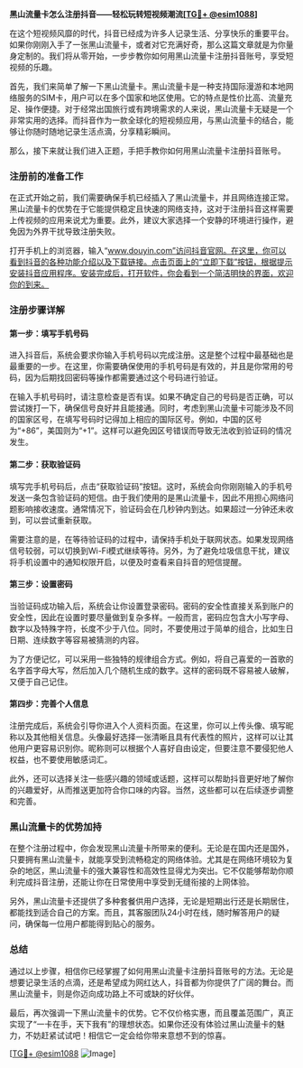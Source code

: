 **黑山流量卡怎么注册抖音——轻松玩转短视频潮流[[TG💪+ @esim1088](https://t.me/s/esim1088)]**

在这个短视频风靡的时代，抖音已经成为许多人记录生活、分享快乐的重要平台。如果你刚刚入手了一张黑山流量卡，或者对它充满好奇，那么这篇文章就是为你量身定制的。我们将从零开始，一步步教你如何用黑山流量卡注册抖音账号，享受短视频的乐趣。

首先，我们来简单了解一下黑山流量卡。黑山流量卡是一种支持国际漫游和本地网络服务的SIM卡，用户可以在多个国家和地区使用。它的特点是性价比高、流量充足、操作便捷。对于经常出国旅行或有跨境需求的人来说，黑山流量卡无疑是一个非常实用的选择。而抖音作为一款全球化的短视频应用，与黑山流量卡的结合，能够让你随时随地记录生活点滴，分享精彩瞬间。

那么，接下来就让我们进入正题，手把手教你如何用黑山流量卡注册抖音账号。

### 注册前的准备工作

在正式开始之前，我们需要确保手机已经插入了黑山流量卡，并且网络连接正常。黑山流量卡的优势在于它能提供稳定且快速的网络支持，这对于注册抖音这样需要上传视频的应用来说尤为重要。此外，建议大家选择一个安静的环境进行操作，避免因为外界干扰导致注册失败。

打开手机上的浏览器，输入“www.douyin.com”访问抖音官网。在这里，你可以看到抖音的各种功能介绍以及下载链接。点击页面上的“立即下载”按钮，根据提示安装抖音应用程序。安装完成后，打开软件，你会看到一个简洁明快的界面，欢迎你的到来。

### 注册步骤详解

#### 第一步：填写手机号码

进入抖音后，系统会要求你输入手机号码以完成注册。这是整个过程中最基础也是最重要的一步。在这里，你需要确保使用的手机号码是有效的，并且是你常用的号码，因为后期找回密码等操作都需要通过这个号码进行验证。

在输入手机号码时，请注意检查是否有误。如果不确定自己的号码是否正确，可以尝试拨打一下，确保信号良好并且能接通。同时，考虑到黑山流量卡可能涉及不同的国家区号，在填写号码时记得加上相应的国际区号。例如，中国的区号为“+86”，美国则为“+1”。这样可以避免因区号错误而导致无法收到验证码的情况发生。

#### 第二步：获取验证码

填写完手机号码后，点击“获取验证码”按钮。这时，系统会向你刚刚输入的手机号发送一条包含验证码的短信。由于我们使用的是黑山流量卡，因此不用担心网络问题影响接收速度。通常情况下，验证码会在几秒钟内到达。如果超过一分钟还未收到，可以尝试重新获取。

需要注意的是，在等待验证码的过程中，请保持手机处于联网状态。如果发现网络信号较弱，可以切换到Wi-Fi模式继续等待。另外，为了避免垃圾信息干扰，建议将手机设置中的通知权限开启，以便及时查看来自抖音的短信提醒。

#### 第三步：设置密码

当验证码成功输入后，系统会让你设置登录密码。密码的安全性直接关系到账户的安全性，因此在设置时要尽量做到复杂多样。一般而言，密码应包含大小写字母、数字以及特殊字符，长度不少于八位。同时，不要使用过于简单的组合，比如生日日期、连续数字等容易被猜测的内容。

为了方便记忆，可以采用一些独特的规律组合方式。例如，将自己喜爱的一首歌的名字首字母大写，然后加入几个随机生成的数字。这样的密码既不容易被人破解，又便于自己记住。

#### 第四步：完善个人信息

注册完成后，系统会引导你进入个人资料页面。在这里，你可以上传头像、填写昵称以及其他相关信息。头像最好选择一张清晰且具有代表性的照片，这样可以让其他用户更容易识别你。昵称则可以根据个人喜好自由设定，但要注意不要侵犯他人权益，也不要使用敏感词汇。

此外，还可以选择关注一些感兴趣的领域或话题，这样可以帮助抖音更好地了解你的兴趣爱好，从而推送更加符合你口味的内容。当然，这些都可以在后续逐步调整和完善。

### 黑山流量卡的优势加持

在整个注册过程中，你会发现黑山流量卡所带来的便利。无论是在国内还是国外，只要拥有黑山流量卡，就能享受到流畅稳定的网络体验。尤其是在网络环境较为复杂的地区，黑山流量卡的强大兼容性和高效性显得尤为突出。它不仅能够帮助你顺利完成抖音注册，还能让你在日常使用中享受到无缝衔接的上网体验。

另外，黑山流量卡还提供了多种套餐供用户选择，无论是短期出行还是长期居住，都能找到适合自己的方案。而且，其客服团队24小时在线，随时解答用户的疑问，确保每一位用户都能得到贴心的服务。

### 总结

通过以上步骤，相信你已经掌握了如何用黑山流量卡注册抖音账号的方法。无论是想要记录生活的点滴，还是希望成为网红达人，抖音都为你提供了广阔的舞台。而黑山流量卡，则是你迈向成功路上不可或缺的好伙伴。

最后，再次强调一下黑山流量卡的优势。它不仅价格实惠，而且覆盖范围广，真正实现了“一卡在手，天下我有”的理想状态。如果你还没有体验过黑山流量卡的魅力，不妨赶紧试试吧！相信它一定会给你带来意想不到的惊喜。

[[TG💪+ @esim1088](https://t.me/s/esim1088) ![Image](https://i.postimg.cc/4NQfJmqS/Snipaste-2025-05-13-00-14-12.png)]